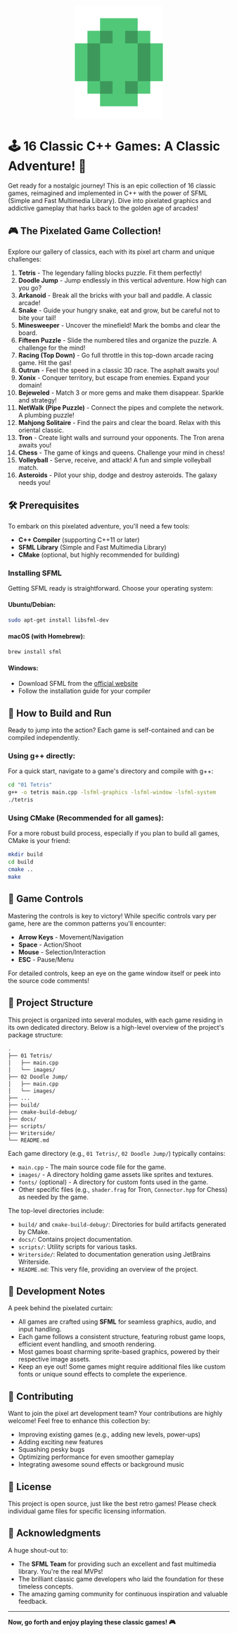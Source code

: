 <p align="center">
  <img src=".vsc/logo.svg" alt="16 Classic Games in C++ Logo" width="200"/>
</p>

# 🕹️ 16 Classic C++ Games: A Classic Adventure! 👾

Get ready for a nostalgic journey! This is an epic collection of 16 classic games, reimagined and implemented in C++ with the power of SFML (Simple and Fast Multimedia Library). Dive into pixelated graphics and addictive gameplay that harks back to the golden age of arcades!

## 🎮 The Pixelated Game Collection!

Explore our gallery of classics, each with its pixel art charm and unique challenges:

1. **Tetris** - The legendary falling blocks puzzle. Fit them perfectly!
2. **Doodle Jump** - Jump endlessly in this vertical adventure. How high can you go?
3. **Arkanoid** - Break all the bricks with your ball and paddle. A classic arcade!
4. **Snake** - Guide your hungry snake, eat and grow, but be careful not to bite your tail!
5. **Minesweeper** - Uncover the minefield! Mark the bombs and clear the board.
6. **Fifteen Puzzle** - Slide the numbered tiles and organize the puzzle. A challenge for the mind!
7. **Racing (Top Down)** - Go full throttle in this top-down arcade racing game. Hit the gas!
8. **Outrun** - Feel the speed in a classic 3D race. The asphalt awaits you!
9. **Xonix** - Conquer territory, but escape from enemies. Expand your domain!
10. **Bejeweled** - Match 3 or more gems and make them disappear. Sparkle and strategy!
11. **NetWalk (Pipe Puzzle)** - Connect the pipes and complete the network. A plumbing puzzle!
12. **Mahjong Solitaire** - Find the pairs and clear the board. Relax with this oriental classic.
13. **Tron** - Create light walls and surround your opponents. The Tron arena awaits you!
14. **Chess** - The game of kings and queens. Challenge your mind in chess!
15. **Volleyball** - Serve, receive, and attack! A fun and simple volleyball match.
16. **Asteroids** - Pilot your ship, dodge and destroy asteroids. The galaxy needs you!

## 🛠️ Prerequisites

To embark on this pixelated adventure, you'll need a few tools:

- **C++ Compiler** (supporting C++11 or later)
- **SFML Library** (Simple and Fast Multimedia Library)
- **CMake** (optional, but highly recommended for building)

### Installing SFML

Getting SFML ready is straightforward. Choose your operating system:

#### Ubuntu/Debian:
```bash
sudo apt-get install libsfml-dev
```

#### macOS (with Homebrew):
```bash
brew install sfml
```

#### Windows:
- Download SFML from the [official website](https://www.sfml-dev.org/download.php)
- Follow the installation guide for your compiler

## 🚀 How to Build and Run

Ready to jump into the action? Each game is self-contained and can be compiled independently.

### Using g++ directly:
For a quick start, navigate to a game's directory and compile with g++:
```bash
cd "01 Tetris"
g++ -o tetris main.cpp -lsfml-graphics -lsfml-window -lsfml-system
./tetris
```

### Using CMake (Recommended for all games):
For a more robust build process, especially if you plan to build all games, CMake is your friend:
```bash
mkdir build
cd build
cmake ..
make
```

## 🎯 Game Controls

Mastering the controls is key to victory! While specific controls vary per game, here are the common patterns you'll encounter:

- **Arrow Keys** - Movement/Navigation
- **Space** - Action/Shoot
- **Mouse** - Selection/Interaction
- **ESC** - Pause/Menu

For detailed controls, keep an eye on the game window itself or peek into the source code comments!

## 📁 Project Structure

This project is organized into several modules, with each game residing in its own dedicated directory. Below is a high-level overview of the project's package structure:

```
.
├── 01 Tetris/
│   ├── main.cpp
│   └── images/
├── 02 Doodle Jump/
│   ├── main.cpp
│   └── images/
├── ...
├── build/
├── cmake-build-debug/
├── docs/
├── scripts/
├── Writerside/
└── README.md
```

Each game directory (e.g., `01 Tetris/`, `02 Doodle Jump/`) typically contains:
- `main.cpp` - The main source code file for the game.
- `images/` - A directory holding game assets like sprites and textures.
- `fonts/` (optional) - A directory for custom fonts used in the game.
- Other specific files (e.g., `shader.frag` for Tron, `Connector.hpp` for Chess) as needed by the game.

The top-level directories include:
- `build/` and `cmake-build-debug/`: Directories for build artifacts generated by CMake.
- `docs/`: Contains project documentation.
- `scripts/`: Utility scripts for various tasks.
- `Writerside/`: Related to documentation generation using JetBrains Writerside.
- `README.md`: This very file, providing an overview of the project.

## 🔧 Development Notes

A peek behind the pixelated curtain:

- All games are crafted using **SFML** for seamless graphics, audio, and input handling.
- Each game follows a consistent structure, featuring robust game loops, efficient event handling, and smooth rendering.
- Most games boast charming sprite-based graphics, powered by their respective image assets.
- Keep an eye out! Some games might require additional files like custom fonts or unique sound effects to complete the experience.

## 🤝 Contributing

Want to join the pixel art development team? Your contributions are highly welcome! Feel free to enhance this collection by:

- Improving existing games (e.g., adding new levels, power-ups)
- Adding exciting new features
- Squashing pesky bugs
- Optimizing performance for even smoother gameplay
- Integrating awesome sound effects or background music

## 📝 License

This project is open source, just like the best retro games! Please check individual game files for specific licensing information.

## 🙏 Acknowledgments

A huge shout-out to:

- The **SFML Team** for providing such an excellent and fast multimedia library. You're the real MVPs!
- The brilliant classic game developers who laid the foundation for these timeless concepts.
- The amazing gaming community for continuous inspiration and valuable feedback.

---

**Now, go forth and enjoy playing these classic games! 🎮**
